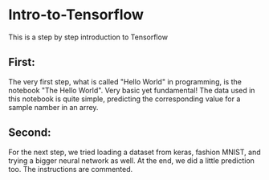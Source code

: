 # Intro-to-Tensorflow
This is a step by step introduction to Tensorflow

## First:
The very first step, what is called "Hello World" in programming, is the notebook "The Hello World". Very basic yet fundamental! The data used in this notebook is quite simple, predicting the corresponding value for a sample namber in an arrey.

## Second:
For the next step, we tried loading a dataset from keras, fashion MNIST, and trying a bigger neural network as well. At the end, we did a little prediction too. The instructions are commented.
